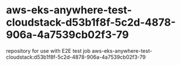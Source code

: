 # aws-eks-anywhere-test-cloudstack-d53b1f8f-5c2d-4878-906a-4a7539cb02f3-79
repository for use with E2E test job aws-eks-anywhere-test-cloudstack:d53b1f8f-5c2d-4878-906a-4a7539cb02f3-79
